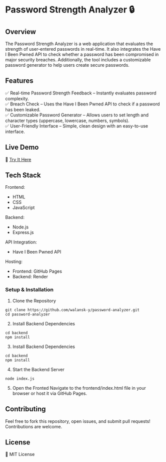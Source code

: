 # Password Strength Analyzer 🔒
## Overview
The Password Strength Analyzer is a web application that evaluates the strength of user-entered passwords in real-time. It also integrates the Have I Been Pwned API to check whether a password has been compromised in major security breaches. Additionally, the tool includes a customizable password generator to help users create secure passwords.

## Features
✅ Real-time Password Strength Feedback – Instantly evaluates password complexity.  
✅ Breach Check – Uses the Have I Been Pwned API to check if a password has been leaked.  
✅ Customizable Password Generator – Allows users to set length and character types (uppercase, lowercase, numbers, symbols).  
✅ User-Friendly Interface – Simple, clean design with an easy-to-use interface.

## Live Demo
🔗 [Try It Here]()

## Tech Stack
Frontend:  
* HTML  
* CSS  
* JavaScript

Backend:  
* Node.js  
* Express.js

API Integration:
* Have I Been Pwned API  

Hosting:
* Frontend: GitHub Pages  
* Backend: Render

### Setup & Installation
1. Clone the Repository
```
git clone https://github.com/walansk-y/password-analyzer.git
cd password-analyzer
```
2. Install Backend Dependencies
```
cd backend
npm install
```
3. Install Backend Dependencies
```
cd backend
npm install
```
4. Start the Backend Server
```
node index.js
```
5. Open the Fronted
Navigate to the frontend/index.html file in your browser or host it via GitHub Pages.

## Contributing
Feel free to fork this repository, open issues, and submit pull requests! Contributions are welcome.

## License
📜 MIT License
